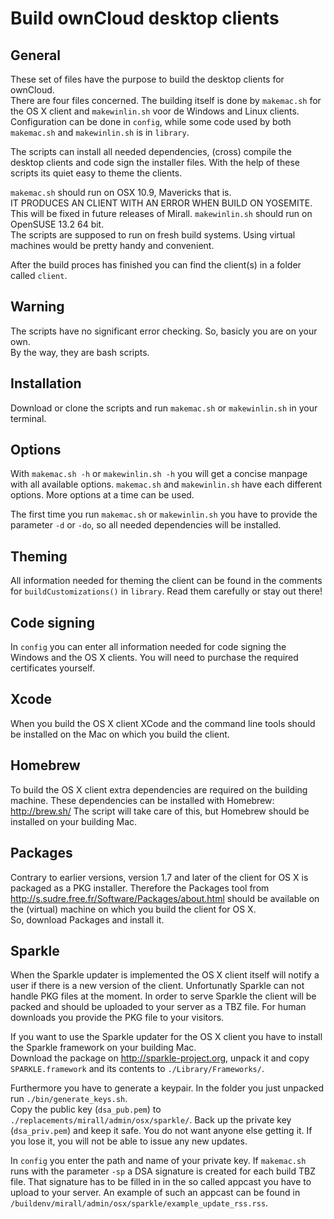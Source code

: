 Build ownCloud desktop clients
==============================


General
-------
These set of files have the purpose to build the desktop clients for ownCloud.  
There are four files concerned. The building itself is done by ``makemac.sh`` for the OS X client and ``makewinlin.sh`` voor de Windows and Linux clients. Configuration can be done in ``config``, while some code used by both ``makemac.sh`` and ``makewinlin.sh`` is in ``library``.

The scripts can install all needed dependencies, (cross) compile the desktop clients and code sign the installer files. With the help of these scripts its quiet easy to theme the clients.

``makemac.sh`` should run on OSX 10.9, Mavericks that is.  
IT PRODUCES AN CLIENT WITH AN ERROR WHEN BUILD ON YOSEMITE. This will be fixed in future releases of Mirall.
``makewinlin.sh`` should run on OpenSUSE 13.2 64 bit.  
The scripts are supposed to run on fresh build systems. Using virtual machines would be pretty handy and convenient.

After the build proces has finished you can find the client(s) in a folder called ``client``.

Warning
-------
The scripts have no significant error checking. So, basicly you are on your own.  
By the way, they are bash scripts.

Installation
------------
Download or clone the scripts and run ``makemac.sh`` or ``makewinlin.sh`` in your terminal.

Options
-------
With ``makemac.sh -h`` or ``makewinlin.sh -h`` you will get a concise manpage with all available options. ``makemac.sh`` and ``makewinlin.sh`` have each different options. More options at a time can be used.

The first time you run ``makemac.sh`` or ``makewinlin.sh`` you have to provide the parameter ``-d`` or ``-do``, so all needed dependencies will be installed.  

Theming
-------
All information needed for theming the client can be found in the comments for ``buildCustomizations()`` in ``library``. Read them carefully or stay out there!

Code signing
------------
In ``config`` you can enter all information needed for code signing the Windows and the OS X clients. You will need to purchase the required certificates yourself.

Xcode
-----
When you build the OS X  client XCode and the command line tools should be installed on the Mac on which you build the client.

Homebrew
--------
To build the OS X client extra dependencies are required on the building machine. These dependencies can be installed with Homebrew: http://brew.sh/ The script will take care of this, but Homebrew should be installed on your building Mac.

Packages
--------
Contrary to earlier versions, version 1.7 and later of the client for OS X is packaged as a PKG installer. Therefore the Packages tool from http://s.sudre.free.fr/Software/Packages/about.html should be available on the (virtual) machine on which you build the client for OS X.  
So, download Packages and install it.

Sparkle
-------
When the Sparkle updater is implemented the OS X client itself will notify a user if there is a new version of the client. Unfortunatly Sparkle can not handle PKG files at the moment. In order to serve Sparkle the client will be packed and should be uploaded to your server as a TBZ file. For human downloads you provide the PKG file to your visitors.

If you want to use the Sparkle updater for the OS X client you have to install the Sparkle framework on your building Mac.  
Download the package on http://sparkle-project.org, unpack it and copy ``SPARKLE.framework`` and its contents to ``./Library/Frameworks/``.

Furthermore you have to generate a keypair. In the folder you just unpacked run ``./bin/generate_keys.sh``.  
Copy the public key (``dsa_pub.pem``) to ``./replacements/mirall/admin/osx/sparkle/``.
Back up the private key (``dsa_priv.pem``) and keep it safe. You do not want anyone else getting it. If you lose it, you will not be able to issue any new updates.

In ``config`` you enter the path and name of your private key. If ``makemac.sh`` runs with the parameter ``-sp`` a DSA signature is created for each build TBZ file. That signature has to be filled in in the so called appcast you have to upload to your server. An example of such an appcast can be found in ``/buildenv/mirall/admin/osx/sparkle/example_update_rss.rss``.